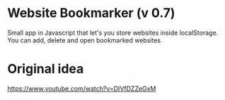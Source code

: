 # Website Bookmarker (v 0.7)
Small app in Javascript that let's you store websites inside localStorage. You can add, delete and open bookmarked websites

# Original idea
https://www.youtube.com/watch?v=DIVfDZZeGxM

